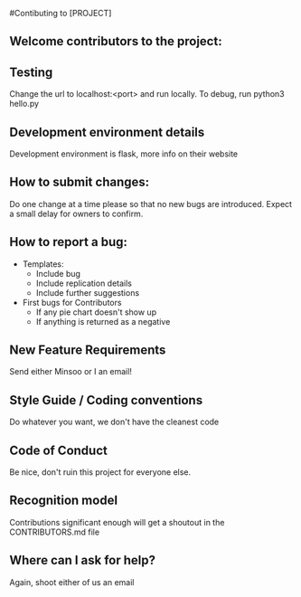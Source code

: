 #Contibuting to [PROJECT]

## Welcome contributors to the project: 

## Testing
Change the url to localhost:&#60;port&#62; and run locally.
To debug, run python3 hello.py
## Development environment details
Development environment is flask, more info on their website

## How to submit changes: 
Do one change at a time please so that no new bugs are introduced.  Expect a small delay for owners to confirm.

## How to report a bug: 
* Templates: 
  * Include bug
  * Include replication details
  * Include further suggestions
* First bugs for Contributors
  * If any pie chart doesn't show up
  * If anything is returned as a negative
    
## New Feature Requirements
Send either Minsoo or I an email!

## Style Guide / Coding conventions 
Do whatever you want, we don't have the cleanest code

## Code of Conduct
Be nice, don't ruin this project for everyone else.

## Recognition model
Contributions significant enough will get a shoutout in the CONTRIBUTORS.md file

## Where can I ask for help?
Again, shoot either of us an email
